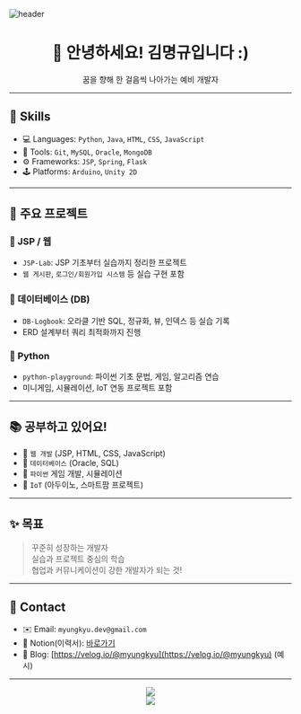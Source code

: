 ![header](https://capsule-render.vercel.app/api?type=waving&color=000000&height=200&section=header&text=Just%20Fithing%&fontSize=50&fontColor=ffffff&animation=wave)

<h1 align="center">👋 안녕하세요! 김명규입니다 :)</h1>
<p align="center">꿈을 향해 한 걸음씩 나아가는 예비 개발자</p>

---

## 🔧 Skills

- 💻 Languages: `Python`, `Java`, `HTML`, `CSS`, `JavaScript`
- 🧰 Tools: `Git`, `MySQL`, `Oracle`, `MongoDB`
- ⚙️ Frameworks: `JSP`, `Spring`, `Flask`
- 🕹️ Platforms: `Arduino`, `Unity 2D`

---

## 📌 주요 프로젝트

### 📁 JSP / 웹
- `JSP-Lab`: JSP 기초부터 실습까지 정리한 프로젝트  
- `웹 게시판`, `로그인/회원가입 시스템` 등 실습 구현 포함

### 💾 데이터베이스 (DB)
- `DB-Logbook`: 오라클 기반 SQL, 정규화, 뷰, 인덱스 등 실습 기록  
- ERD 설계부터 쿼리 최적화까지 진행

### 🐍 Python
- `python-playground`: 파이썬 기초 문법, 게임, 알고리즘 연습  
- 미니게임, 시뮬레이션, IoT 연동 프로젝트 포함

---

## 📚 공부하고 있어요!

- 📘 `웹 개발` (JSP, HTML, CSS, JavaScript)
- 📗 `데이터베이스` (Oracle, SQL)
- 📙 `파이썬` 게임 개발, 시뮬레이션
- 📕 `IoT` (아두이노, 스마트팜 프로젝트)

---

## ✨ 목표

> 꾸준히 성장하는 개발자  
> 실습과 프로젝트 중심의 학습  
> 협업과 커뮤니케이션이 강한 개발자가 되는 것!

---

## 🔗 Contact

- ✉️ Email: `myungkyu.dev@gmail.com`
- 💼 Notion(이력서): [바로가기](https://your-notion-link)
- 🧠 Blog: [https://velog.io/@myungkyu](https://velog.io/@myungkyu) (예시)

---

<p align="center">
  <img src="https://github-readme-stats.vercel.app/api?username=myungkyu&show_icons=true&theme=tokyonight" />
  <br/>
  <img src="https://github-readme-stats.vercel.app/api/top-langs/?username=myungkyu&layout=compact&theme=tokyonight" />
</p>
